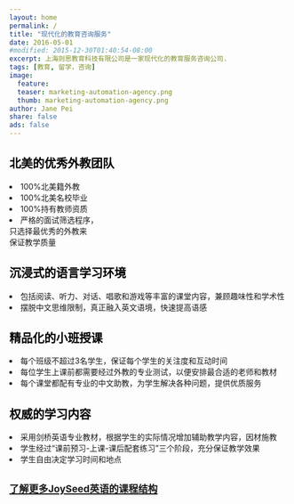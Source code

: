 ```yaml
---
layout: home
permalink: /
title: "现代化的教育咨询服务"
date: 2016-05-01
#modified: 2015-12-30T01:40:54-08:00
excerpt: 上海则思教育科技有限公司是一家现代化的教育服务咨询公司.
tags: [教育, 留学，咨询]
image:
  feature:
  teaser: marketing-automation-agency.png
  thumb: marketing-automation-agency.png
author: Jane Pei
share: false
ads: false
---
```


<!--h1 class="strapline" >上海则思教育是一家现代化的教育发展和咨询服务公司</h1-->
<div id="main_titles" class="tiles">
  <div class="tile">
    <!--img src="images/kids-009.jpg" width="90%" height="90%" style="horizental-align: middle"-->
    <h2 class="post-title" style="color: #000000">北美的优秀外教团队</h2>
    <p class="post-excerpt" style="color: ##0000FF">
    <li>100%北美籍外教</li>
    <li>100%北美名校毕业</li>
    <li>100%持有教师资质</li>
    <li>严格的面试筛选程序，   <br/>
        只选择最优秀的外教来   <br/>
        保证教学质量
    </li></p>
  </div>
  <div class="tile">
    <!--img src="images/kids-009.jpg" width="90%" height="90%" style="horizental-align: middle"-->
    <h2 class="post-title" style="color: #000000">沉浸式的语言学习环境</h2>
    <p class="post-excerpt" style="color: ##0000FF">
    <li>包括阅读、听力、对话、唱歌和游戏等丰富的课堂内容，兼顾趣味性和学术性</li>
    <li>摆脱中文思维限制，真正融入英文语境，快速提高语感</li></p>
  </div>
  <div class="tile">
    <h2 class="post-title" style="color: #000000">精品化的小班授课</h2>
    <p class="post-excerpt" style="color: ##0000FF">
    <li>每个班级不超过3名学生，保证每个学生的关注度和互动时间</li>
    <li>每位学生上课前都需要经过外教的专业测试，以便安排最合适的老师和教材</li>
    <li>每个课堂都配有专业的中文助教，为学生解决各种问题，提供优质服务</li></p>
  </div>
  <div class="tile">
    <h2 class="post-title" style="color: #000000">权威的学习内容</h2>
    <p class="post-excerpt" style="color: ##0000FF">
    <li>采用剑桥英语专业教材，根据学生的实际情况增加辅助教学内容，因材施教</li>
    <li>学生经过“课前预习-上课-课后配套练习”三个阶段，充分保证教学效果</li>
    <li>学生自由决定学习时间和地点</li></p>
  </div>
  <div class="tile">
    <a href="{{ site.url }}/value-prop/"><h2 id="learn" class="post-title animated infinite pulse" style="color: #00BFF; text-decoration: underline font: 微软雅黑"><small>了解更多JoySeed英语的课程结构</small></h2></a>
  </div>
</div>

